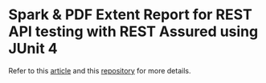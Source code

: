 # Spark & PDF Extent Report for REST API testing with REST Assured using JUnit 4

Refer to this [article](https://ghchirp.site/3791/) and this [repository](https://github.com/grasshopper7/rest-assured-extent-report-plugin) for more details.
